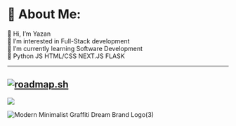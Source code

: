 # 💫 About Me:
👋 Hi, I’m Yazan<br>👀 I’m interested in Full-Stack development<br>🌱 I’m currently learning Software Development<br>💞️ Python JS HTML/CSS NEXT.JS FLASK<br>

---
[![roadmap.sh](https://roadmap.sh/card/tall/652405354c7f3e98be4dada2?variant=dark)](https://roadmap.sh)
---
[![](https://visitcount.itsvg.in/api?id=ColdByDefault&icon=5&color=1)](https://visitcount.itsvg.in)


![Modern Minimalist Graffiti Dream Brand Logo(3)](https://github.com/user-attachments/assets/34277a2b-37fe-45e9-8451-df4020f6cac8)
